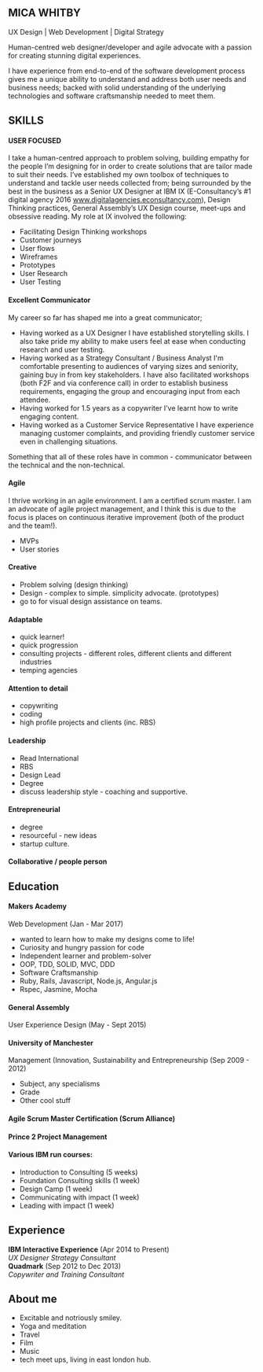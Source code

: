 ## MICA WHITBY

UX Design | Web Development | Digital Strategy

Human-centred web designer/developer and agile advocate with a passion for creating stunning digital experiences. 

I have experience from end-to-end of the software development process gives me a unique ability to understand and address both user needs and business needs; backed with solid understanding of the underlying technologies and software craftsmanship needed to meet them.

## SKILLS

#### USER FOCUSED

I take a human-centred approach to problem solving, building empathy for the people I’m designing for in order to create solutions that are tailor made to suit their needs. I’ve established my own toolbox of techniques to understand and tackle user needs collected from; being surrounded by the best in the business as a Senior UX Designer at IBM IX (E-Consultancy’s #1 digital agency 2016 www.digitalagencies.econsultancy.com), Design Thinking practices, General Assembly’s UX Design course, meet-ups and obsessive reading. My role at IX involved the following:

- Facilitating Design Thinking workshops
- Customer journeys
- User flows
- Wireframes
- Prototypes
- User Research
- User Testing

#### Excellent Communicator

My career so far has shaped me into a great communicator; 
- Having worked as a UX Designer I have established storytelling skills. I also take pride my ability to make users feel at ease when conducting research and user testing.
- Having worked as a Strategy Consultant / Business Analyst I'm comfortable presenting to audiences of varying sizes and seniority, gaining buy in from key stakeholders. I have also facilitated workshops (both F2F and via conference call) in order to establish business requirements, engaging the group and encouraging input from each attendee.
- Having worked for 1.5 years as a copywriter I've learnt how to write engaging content.
- Having worked as a Customer Service Representative I have experience managing customer complaints, and providing friendly customer service even in challenging situations.

Something that all of these roles have in common - communicator between the technical and the non-technical.

#### Agile

I thrive working in an agile environment. I am a certified scrum master. I am an advocate of agile project management, and I think this is due to the focus is places on continuous iterative improvement (both of the product and the team!).
- MVPs
- User stories

#### Creative

- Problem solving (design thinking)
- Design - complex to simple. simplicity advocate. (prototypes)
- go to for visual design assistance on teams.

#### Adaptable

- quick learner! 
- quick progression
- consulting projects - different roles, different clients and different industries
- temping agencies

#### Attention to detail

- copywriting
- coding
- high profile projects and clients (inc. RBS)

#### Leadership
- Read International
- RBS
- Design Lead
- Degree
- discuss leadership style - coaching and supportive.

#### Entrepreneurial
- degree
- resourceful - new ideas
- startup culture.

#### Collaborative / people person

## Education

#### Makers Academy
Web Development (Jan - Mar 2017)
- wanted to learn how to make my designs come to life!
- Curiosity and hungry passion for code
- Independent learner and problem-solver
- OOP, TDD, SOLID, MVC, DDD
- Software Craftsmanship
- Ruby, Rails, Javascript, Node.js, Angular.js
- Rspec, Jasmine, Mocha

#### General Assembly
User Experience Design (May - Sept 2015)

#### University of Manchester 
Management (Innovation, Sustainability and Entrepreneurship (Sep 2009 - 2012)

- Subject, any specialisms
- Grade
- Other cool stuff

#### Agile Scrum Master Certification (Scrum Alliance)

#### Prince 2 Project Management

#### Various IBM run courses:
- Introduction to Consulting (5 weeks)
- Foundation Consulting skills (1 week)
- Design Camp (1 week)
- Communicating with impact (1 week)
- Leading with impact (1 week)

## Experience

**IBM Interactive Experience** (Apr 2014 to Present)    
*UX Designer*
*Strategy Consultant*  
**Quadmark** (Sep 2012 to Dec 2013)   
*Copywriter and Training Consultant*  

## About me
- Excitable and notriously smiley.
- Yoga and meditation
- Travel
- Film
- Music
- tech meet ups, living in east london hub.
